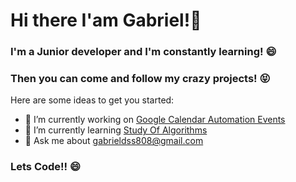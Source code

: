 # Hi there I'am Gabriel!👋

### I'm a Junior developer and I'm constantly learning! 😄
### Then you can come and follow my crazy projects! :stuck_out_tongue_closed_eyes:

Here are some ideas to get you started:

- 🔭 I’m currently working on [Google Calendar Automation Events](https://github.com/gabrieldss808/GoogleCalendarAutomationEvents)
- 🌱 I’m currently learning [Study Of Algorithms](https://github.com/gabrieldss808/StudyOfAlgorithms)
- 💬 Ask me about gabrieldss808@gmail.com

### Lets Code!! 😄

